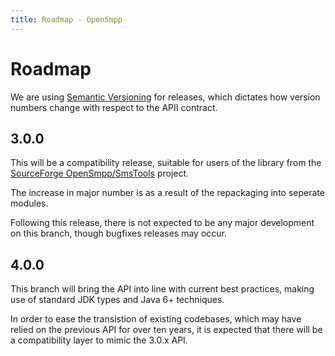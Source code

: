 ```yaml
---
title: Roadmap - OpenSmpp
---
```


# Roadmap

We are using [Semantic Versioning](http://semver.org) for releases, which
dictates how version numbers change with respect to the APII contract.

## 3.0.0

This will be a compatibility release, suitable for users of the library from
the [SourceForge OpenSmpp/SmsTools](http://sourceforge.net/projects/smstools/)
project.

The increase in major number is as a result of the repackaging into seperate
modules.

Following this release, there is not expected to be any major development on
this branch, though bugfixes releases may occur.

## 4.0.0

This branch will bring the API into line with current best practices, making use
of standard JDK types and Java 6+ techniques.

In order to ease the transistion of existing codebases, which may have relied on
the previous API for over ten years, it is expected that there will be a
compatibility layer to mimic the 3.0.x API.
